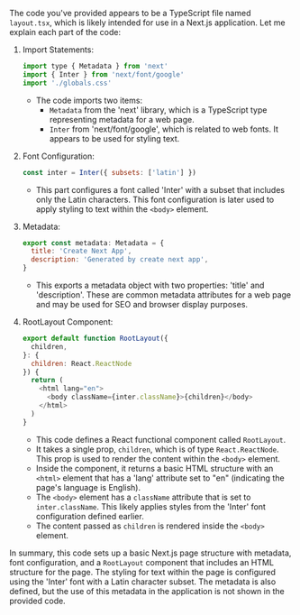 
The code you've provided appears to be a TypeScript file named `layout.tsx`, which is likely intended for use in a Next.js application. Let me explain each part of the code:

1. Import Statements:
   ```javascript
   import type { Metadata } from 'next'
   import { Inter } from 'next/font/google'
   import './globals.css'
   ```
   - The code imports two items:
     - `Metadata` from the 'next' library, which is a TypeScript type representing metadata for a web page.
     - `Inter` from 'next/font/google', which is related to web fonts. It appears to be used for styling text.

2. Font Configuration:
   ```javascript
   const inter = Inter({ subsets: ['latin'] })
   ```
   - This part configures a font called 'Inter' with a subset that includes only the Latin characters. This font configuration is later used to apply styling to text within the `<body>` element.

3. Metadata:
   ```javascript
   export const metadata: Metadata = {
     title: 'Create Next App',
     description: 'Generated by create next app',
   }
   ```
   - This exports a metadata object with two properties: 'title' and 'description'. These are common metadata attributes for a web page and may be used for SEO and browser display purposes.

4. RootLayout Component:
   ```javascript
   export default function RootLayout({
     children,
   }: {
     children: React.ReactNode
   }) {
     return (
       <html lang="en">
         <body className={inter.className}>{children}</body>
       </html>
     )
   }
   ```
   - This code defines a React functional component called `RootLayout`.
   - It takes a single prop, `children`, which is of type `React.ReactNode`. This prop is used to render the content within the `<body>` element.
   - Inside the component, it returns a basic HTML structure with an `<html>` element that has a 'lang' attribute set to "en" (indicating the page's language is English).
   - The `<body>` element has a `className` attribute that is set to `inter.className`. This likely applies styles from the 'Inter' font configuration defined earlier.
   - The content passed as `children` is rendered inside the `<body>` element.

In summary, this code sets up a basic Next.js page structure with metadata, 
font configuration, and a `RootLayout` component that includes an HTML structure for the page. 
The styling for text within the page is configured using the 'Inter' font with a Latin character subset. 
The metadata is also defined, but the use of this metadata in the application is not shown in the provided code.
